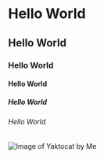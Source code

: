 # Hello World
## Hello World
### Hello World
#### Hello World
##### Hello World
###### Hello World

![Image of Yaktocat by Me](https://octodex.github.com/images/yaktocat.png)
